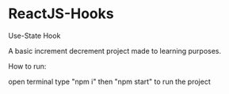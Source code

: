 # ReactJS-Hooks
Use-State Hook 

A basic increment decrement project made to learning purposes.

How to run:

open terminal type "npm i" then "npm start" to run the project
